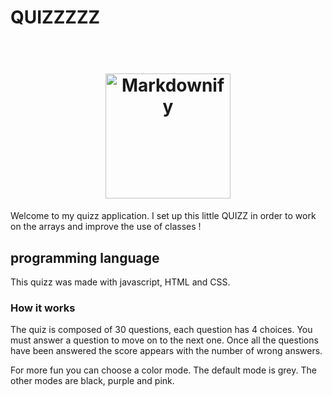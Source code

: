
# QUIZZZZZ
<h1 align="center">
  <br>
  <img src="![Capture d’écran 2022-05-10 à 04 04 23](https://user-images.githubusercontent.com/70054073/167528128-20574d2a-3cea-4ce0-9644-b06a2848388f.png)
" alt="Markdownify" width="200">
</h1>

Welcome to my quizz application. 
I set up this little QUIZZ in order to work on the arrays and improve the use of classes ! 


## programming language

This quizz was made with javascript, HTML and CSS. 

### How it works 

The quiz is composed of 30 questions, each question has 4 choices. 
You must answer a question to move on to the next one. 
Once all the questions have been answered the score appears with the number of wrong answers. 

For more fun you can choose a color mode. 
The default mode is grey. 
The other modes are black, purple and pink. 





